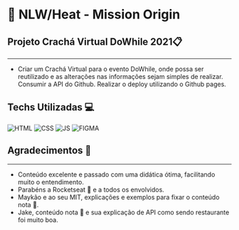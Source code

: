 # 🚀 NLW/Heat - Mission Origin
## Projeto  Crachá Virtual  DoWhile 2021📋
---
- Criar um Crachá Virtual para o evento DoWhile, onde possa ser reutilizado e as alterações nas informações sejam simples de realizar.   Consumir a API do Github.  Realizar o deploy utilizando o Github pages. 
 ## Techs Utilizadas 💻

![HTML](https://img.shields.io/badge/HTML5-E34F26?style=for-the-badge&logo=html5&logoColor=white) ![CSS](https://img.shields.io/badge/CSS3-1572B6?style=for-the-badge&logo=css3&logoColor=white) ![JS](https://img.shields.io/badge/JavaScript-323330?style=for-the-badge&logo=javascript&logoColor=F7DF1E) ![FIGMA](https://img.shields.io/badge/Figma-F24E1E?style=for-the-badge&logo=figma&logoColor=white)

## Agradecimentos 🤙
---
- Conteúdo excelente e passado com uma didática ótima, facilitando muito o entendimento.
- Parabéns a Rocketseat 🚀 e a todos os envolvidos.
- Maykão e ao seu MIT, explicações e exemplos para fixar o conteúdo nota 💯.
- Jake, conteúdo nota 💯 e sua explicação de API como sendo restaurante foi muito boa.
